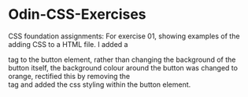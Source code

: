 # Odin-CSS-Exercises
CSS foundation assignments:
For exercise 01, showing examples of the adding CSS to a HTML file.  I added a <div> tag to the button element, rather than changing the background of the button itself, the background colour around the button was changed to orange, rectified this by removing the <div> tag and added the css styling within the button element.